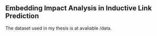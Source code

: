## Embedding Impact Analysis in Inductive Link Prediction

The dataset used in my thesis is at avaliable /data.<br>